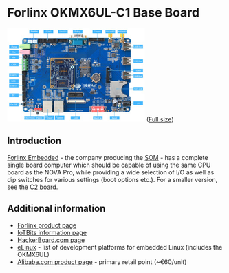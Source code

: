 # Forlinx OKMX6UL-C1 Base Board

![OKMX6UL-C1 Single Board Computer](../Assets/Images/OKMX6UL-C1-scaled.jpg)
([Full size](../Assets/Images/OKMX6UL-C1.jpg))

## Introduction

[Forlinx Embedded](http://www.forlinx.net/) - the company producing the [SOM](SOM.md) - has a complete single board computer which should be capable of using the same CPU board as the NOVA Pro, while providing a wide selection of I/O as well as dip switches for various settings (boot options etc.). For a smaller version, see the [C2 board](BaseBoard-OKMX6UL-C2.md).

## Additional information

* [Forlinx product page](http://www.forlinx.net/product/i.mx6ul-39.html)
* [IoTBits information page](http://iot-bits.com/the-forlinx-mx6ul-development-board/)
* [HackerBoard.com page](https://hackerboards.com/boards/okmx6ul-c1-sbc/)
* [eLinux](https://elinux.org/Development_Platforms) - list of development platforms for embedded Linux (includes the OKMX6UL)
* [Alibaba.com product page](https://www.alibaba.com/product-detail/Cost-Effective-Cortex-A7-I-MX6_60628012707.html) - primary retail point (~€60/unit)
